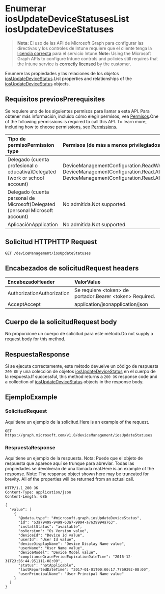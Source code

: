 # <a name="list-iosupdatedevicestatuses"></a><span data-ttu-id="ce7ef-101">Enumerar iosUpdateDeviceStatuses</span><span class="sxs-lookup"><span data-stu-id="ce7ef-101">List iosUpdateDeviceStatuses</span></span>

> <span data-ttu-id="ce7ef-102">**Nota:** El uso de las API de Microsoft Graph para configurar las directivas y los controles de Intune requiere que el cliente tenga la [licencia correcta](https://go.microsoft.com/fwlink/?linkid=839381) para el servicio Intune.</span><span class="sxs-lookup"><span data-stu-id="ce7ef-102">**Note:** Using the Microsoft Graph APIs to configure Intune controls and policies still requires that the Intune service is [correctly licensed](https://go.microsoft.com/fwlink/?linkid=839381) by the customer.</span></span>

<span data-ttu-id="ce7ef-103">Enumere las propiedades y las relaciones de los objetos [iosUpdateDeviceStatus](../resources/intune_deviceconfig_iosupdatedevicestatus.md).</span><span class="sxs-lookup"><span data-stu-id="ce7ef-103">List properties and relationships of the [iosUpdateDeviceStatus](../resources/intune_deviceconfig_iosupdatedevicestatus.md) objects.</span></span>
## <a name="prerequisites"></a><span data-ttu-id="ce7ef-104">Requisitos previos</span><span class="sxs-lookup"><span data-stu-id="ce7ef-104">Prerequisites</span></span>
<span data-ttu-id="ce7ef-p101">Se requiere uno de los siguientes permisos para llamar a esta API. Para obtener más información, incluido cómo elegir permisos, vea [Permisos](../../../concepts/permissions_reference.md).</span><span class="sxs-lookup"><span data-stu-id="ce7ef-p101">One of the following permissions is required to call this API. To learn more, including how to choose permissions, see [Permissions](../../../concepts/permissions_reference.md).</span></span>

|<span data-ttu-id="ce7ef-107">Tipo de permiso</span><span class="sxs-lookup"><span data-stu-id="ce7ef-107">Permission type</span></span>|<span data-ttu-id="ce7ef-108">Permisos (de más a menos privilegiados)</span><span class="sxs-lookup"><span data-stu-id="ce7ef-108">Permissions (from most to least privileged)</span></span>|
|:---|:---|
|<span data-ttu-id="ce7ef-109">Delegado (cuenta profesional o educativa)</span><span class="sxs-lookup"><span data-stu-id="ce7ef-109">Delegated (work or school account)</span></span>|<span data-ttu-id="ce7ef-110">DeviceManagementConfiguration.ReadWrite.All, DeviceManagementConfiguration.Read.All</span><span class="sxs-lookup"><span data-stu-id="ce7ef-110">DeviceManagementConfiguration.ReadWrite.All, DeviceManagementConfiguration.Read.All</span></span>|
|<span data-ttu-id="ce7ef-111">Delegado (cuenta personal de Microsoft)</span><span class="sxs-lookup"><span data-stu-id="ce7ef-111">Delegated (personal Microsoft account)</span></span>|<span data-ttu-id="ce7ef-112">No admitida.</span><span class="sxs-lookup"><span data-stu-id="ce7ef-112">Not supported.</span></span>|
|<span data-ttu-id="ce7ef-113">Aplicación</span><span class="sxs-lookup"><span data-stu-id="ce7ef-113">Application</span></span>|<span data-ttu-id="ce7ef-114">No admitida.</span><span class="sxs-lookup"><span data-stu-id="ce7ef-114">Not supported.</span></span>|

## <a name="http-request"></a><span data-ttu-id="ce7ef-115">Solicitud HTTP</span><span class="sxs-lookup"><span data-stu-id="ce7ef-115">HTTP Request</span></span>
<!-- {
  "blockType": "ignored"
}
-->
``` http
GET /deviceManagement/iosUpdateStatuses
```

## <a name="request-headers"></a><span data-ttu-id="ce7ef-116">Encabezados de solicitud</span><span class="sxs-lookup"><span data-stu-id="ce7ef-116">Request headers</span></span>
|<span data-ttu-id="ce7ef-117">Encabezado</span><span class="sxs-lookup"><span data-stu-id="ce7ef-117">Header</span></span>|<span data-ttu-id="ce7ef-118">Valor</span><span class="sxs-lookup"><span data-stu-id="ce7ef-118">Value</span></span>|
|:---|:---|
|<span data-ttu-id="ce7ef-119">Authorization</span><span class="sxs-lookup"><span data-stu-id="ce7ef-119">Authorization</span></span>|<span data-ttu-id="ce7ef-120">Se requiere &lt;token&gt; de portador.</span><span class="sxs-lookup"><span data-stu-id="ce7ef-120">Bearer &lt;token&gt; Required.</span></span>|
|<span data-ttu-id="ce7ef-121">Accept</span><span class="sxs-lookup"><span data-stu-id="ce7ef-121">Accept</span></span>|<span data-ttu-id="ce7ef-122">application/json</span><span class="sxs-lookup"><span data-stu-id="ce7ef-122">application/json</span></span>|

## <a name="request-body"></a><span data-ttu-id="ce7ef-123">Cuerpo de la solicitud</span><span class="sxs-lookup"><span data-stu-id="ce7ef-123">Request body</span></span>
<span data-ttu-id="ce7ef-124">No proporcione un cuerpo de solicitud para este método.</span><span class="sxs-lookup"><span data-stu-id="ce7ef-124">Do not supply a request body for this method.</span></span>

## <a name="response"></a><span data-ttu-id="ce7ef-125">Respuesta</span><span class="sxs-lookup"><span data-stu-id="ce7ef-125">Response</span></span>
<span data-ttu-id="ce7ef-126">Si se ejecuta correctamente, este método devuelve un código de respuesta `200 OK` y una colección de objetos [iosUpdateDeviceStatus](../resources/intune_deviceconfig_iosupdatedevicestatus.md) en el cuerpo de la respuesta.</span><span class="sxs-lookup"><span data-stu-id="ce7ef-126">If successful, this method returns a `200 OK` response code and a collection of [iosUpdateDeviceStatus](../resources/intune_deviceconfig_iosupdatedevicestatus.md) objects in the response body.</span></span>

## <a name="example"></a><span data-ttu-id="ce7ef-127">Ejemplo</span><span class="sxs-lookup"><span data-stu-id="ce7ef-127">Example</span></span>
### <a name="request"></a><span data-ttu-id="ce7ef-128">Solicitud</span><span class="sxs-lookup"><span data-stu-id="ce7ef-128">Request</span></span>
<span data-ttu-id="ce7ef-129">Aquí tiene un ejemplo de la solicitud.</span><span class="sxs-lookup"><span data-stu-id="ce7ef-129">Here is an example of the request.</span></span>
``` http
GET https://graph.microsoft.com/v1.0/deviceManagement/iosUpdateStatuses
```

### <a name="response"></a><span data-ttu-id="ce7ef-130">Respuesta</span><span class="sxs-lookup"><span data-stu-id="ce7ef-130">Response</span></span>
<span data-ttu-id="ce7ef-p102">Aquí tiene un ejemplo de la respuesta. Nota: Puede que el objeto de respuesta que aparece aquí se trunque para abreviar. Todas las propiedades se devolverán de una llamada real.</span><span class="sxs-lookup"><span data-stu-id="ce7ef-p102">Here is an example of the response. Note: The response object shown here may be truncated for brevity. All of the properties will be returned from an actual call.</span></span>
``` http
HTTP/1.1 200 OK
Content-Type: application/json
Content-Length: 686

{
  "value": [
    {
      "@odata.type": "#microsoft.graph.iosUpdateDeviceStatus",
      "id": "63a79499-9499-63a7-9994-a7639994a763",
      "installStatus": "available",
      "osVersion": "Os Version value",
      "deviceId": "Device Id value",
      "userId": "User Id value",
      "deviceDisplayName": "Device Display Name value",
      "userName": "User Name value",
      "deviceModel": "Device Model value",
      "complianceGracePeriodExpirationDateTime": "2016-12-31T23:56:44.951111-08:00",
      "status": "notApplicable",
      "lastReportedDateTime": "2017-01-01T00:00:17.7769392-08:00",
      "userPrincipalName": "User Principal Name value"
    }
  ]
}
```








